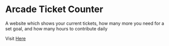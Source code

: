 
# Arcade Ticket Counter 

A website which shows your current tickets, how many more you need for a set goal, and how many hours to contribute daily


Visit [Here](https://outdatedcandy92.github.io/ArcadeTicket/) 
